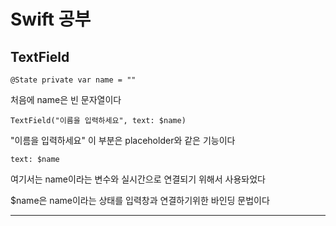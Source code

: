 # Swift 공부

## TextField  
```
@State private var name = ""  
```

처음에 name은 빈 문자열이다  

```
TextField("이름을 입력하세요", text: $name)  
```

"이름을 입력하세요" 이 부분은 placeholder와 같은 기능이다  
```
text: $name  
```

여기서는 name이라는 변수와 실시간으로 연결되기 위해서 사용돠었다  

$name은 name이라는 상태를 입력창과 연결하기위한 바인딩 문법이다  

---
